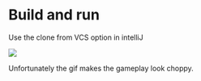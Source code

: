 # Build and run

Use the clone from VCS option in intelliJ

![](blah.gif)

Unfortunately the gif makes the gameplay look choppy.
